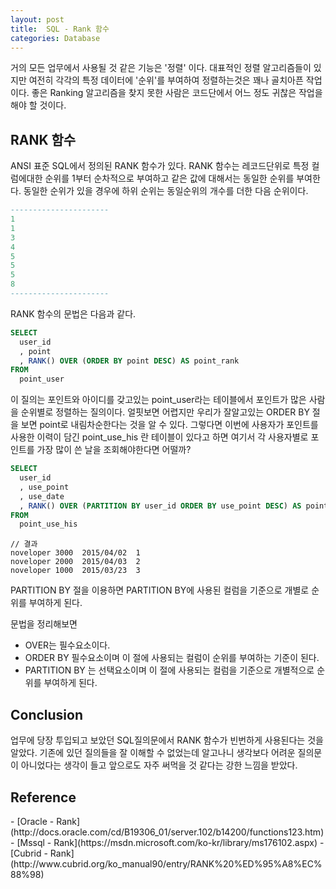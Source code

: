 ```yaml
---
layout: post
title:  SQL - Rank 함수
categories: Database
---
```



거의 모든 업무에서 사용될 것 같은 기능은 '정렬' 이다. 대표적인 정렬 알고리즘들이 있지만 여전히 각각의 특정 데이터에 '순위'를 부여하여 정렬하는것은 꽤나 골치아픈 작업이다. 좋은 Ranking 알고리즘을 찾지 못한 사람은 코드단에서 어느 정도 귀찮은 작업을 해야 할 것이다.


<h2>RANK 함수</h2>
ANSI 표준 SQL에서 정의된 RANK 함수가 있다. RANK 함수는 레코드단위로 특정 컬럼에대한 순위를 1부터 순차적으로 부여하고 같은 값에 대해서는 동일한 순위를 부여한다. 동일한 순위가 있을 경우에 하위 순위는 동일순위의 개수를 더한 다음 순위이다. 

```sql
----------------------
1
1
3
4
5
5
5
8
----------------------
```

RANK 함수의 문법은 다음과 같다.

```sql
SELECT 
  user_id
  , point
  , RANK() OVER (ORDER BY point DESC) AS point_rank
FROM 
  point_user
```

이 질의는 포인트와 아이디를 갖고있는 point_user라는 테이블에서 포인트가 많은 사람을 순위별로 정렬하는 질의이다.
얼핏보면 어렵지만 우리가 잘알고있는 ORDER BY 절을 보면 point로 내림차순한다는 것을 알 수 있다.
그렇다면 이번에 사용자가 포인트를 사용한 이력이 담긴 point_use_his 란 테이블이 있다고 하면 여기서 각 사용자별로 포인트를 가장 많이 쓴 날을 조회해야한다면 어떨까?

```sql 
SELECT
  user_id
  , use_point
  , use_date
  , RANK() OVER (PARTITION BY user_id ORDER BY use_point DESC) AS point_use_rank
FROM
  point_use_his
```

```
// 결과
noveloper 3000  2015/04/02  1
noveloper 2000  2015/04/03  2
noveloper 1000  2015/03/23  3
```

PARTITION BY 절을 이용하면 PARTITION BY에 사용된 컬럼을 기준으로 개별로 순위를 부여하게 된다. 

문법을 정리해보면 

- OVER는 필수요소이다.
- ORDER BY 필수요소이며 이 절에 사용되는 컬럼이 순위를 부여하는 기준이 된다.
- PARTITION BY 는 선택요소이며 이 절에 사용되는 컬럼을 기준으로 개별적으로 순위를 부여하게 된다.



<h2>Conclusion</h2>
업무에 당장 투입되고 보았던 SQL질의문에서 RANK 함수가 빈번하게 사용된다는 것을 알았다. 기존에 있던 질의들을 잘 이해할 수 없었는데 알고나니 생각보다 어려운 질의문이 아니었다는 생각이 들고 앞으로도 자주 써먹을 것 같다는 강한 느낌을 받았다. 



<h2>Reference</h2>
- [Oracle - Rank](http://docs.oracle.com/cd/B19306_01/server.102/b14200/functions123.htm)
- [Mssql - Rank](https://msdn.microsoft.com/ko-kr/library/ms176102.aspx)
- [Cubrid - Rank](http://www.cubrid.org/ko_manual90/entry/RANK%20%ED%95%A8%EC%88%98)
